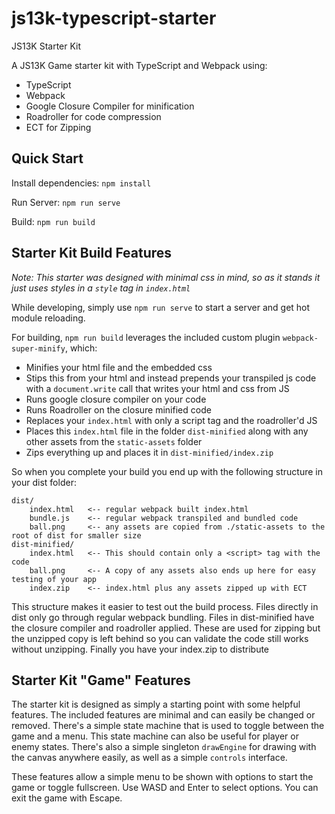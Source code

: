 # js13k-typescript-starter
JS13K Starter Kit

A JS13K Game starter kit with TypeScript and Webpack using:
* TypeScript
* Webpack
* Google Closure Compiler for minification
* Roadroller for code compression
* ECT for Zipping

## Quick Start

Install dependencies: `npm install`

Run Server: `npm run serve`

Build: `npm run build`

## Starter Kit Build Features

*Note: This starter was designed with minimal css in mind, so as it stands it just uses styles in a `style` tag in `index.html`*

While developing, simply use `npm run serve` to start a server and get hot module reloading.

For building, `npm run build` leverages the included custom plugin `webpack-super-minify`, which:
* Minifies your html file and the embedded css
* Stips this from your html and instead prepends your transpiled js code with a `document.write` call that writes your html and css from JS
* Runs google closure compiler on your code
* Runs Roadroller on the closure minified code
* Replaces your `index.html` with only a script tag and the roadroller'd JS
* Places this `index.html` file in the folder `dist-minified` along with any other assets from the `static-assets` folder
* Zips everything up and places it in `dist-minified/index.zip`

So when you complete your build you end up with the following structure in your dist folder:
```
dist/
    index.html   <-- regular webpack built index.html
    bundle.js    <-- regular webpack transpiled and bundled code
    ball.png     <-- any assets are copied from ./static-assets to the root of dist for smaller size
dist-minified/
    index.html   <-- This should contain only a <script> tag with the code
    ball.png     <-- A copy of any assets also ends up here for easy testing of your app
    index.zip    <-- index.html plus any assets zipped up with ECT
```

This structure makes it easier to test out the build process. Files directly in dist only go through regular webpack bundling.
Files in dist-minified have the closure compiler and roadroller applied. These are used for zipping but the unzipped copy is left behind so you can validate
the code still works without unzipping.
Finally you have your index.zip to distribute

## Starter Kit "Game" Features

The starter kit is designed as simply a starting point with some helpful features. The included features are minimal and can easily be changed or removed.
There's a simple state machine that is used to toggle between the game and a menu. This state machine can also be useful for player or enemy states.
There's also a simple singleton `drawEngine` for drawing with the canvas anywhere easily, as well as a simple `controls` interface.

These features allow a simple menu to be shown with options to start the game or toggle fullscreen. Use WASD and Enter to select options. 
You can exit the game with Escape.
